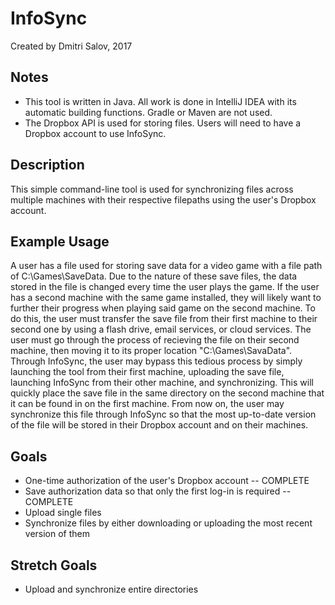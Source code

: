 # InfoSync
Created by Dmitri Salov, 2017

Notes
-----
- This tool is written in Java. All work is done in IntelliJ IDEA with its automatic building functions. Gradle or Maven are not used.
- The Dropbox API is used for storing files. Users will need to have a Dropbox account to use InfoSync.

Description
-----------
This simple command-line tool is used for synchronizing files across multiple machines with their respective filepaths using the user's
Dropbox account.

Example Usage
-------------
A user has a file used for storing save data for a video game with a file path of C:\Games\SaveData. Due to the nature of these
save files, the data stored in the file is changed every time the user plays the game. If the user has a second machine with the same
game installed, they will likely want to further their progress when playing said game on the second machine. To do this, the user must 
transfer the save file from their first machine to their second one by using a flash drive, email services, or cloud services. The user
must go through the process of recieving the file on their second machine, then moving it to its proper location "C:\Games\SavaData".
Through InfoSync, the user may bypass this tedious process by simply launching the tool from their first machine, uploading the save file,
launching InfoSync from their other machine, and synchronizing. This will quickly place the save file in the same directory on the second
machine that it can be found in on the first machine. From now on, the user may synchronize this file through InfoSync so that the most
up-to-date version of the file will be stored in their Dropbox account and on their machines.

Goals
-----
- One-time authorization of the user's Dropbox account -- COMPLETE
- Save authorization data so that only the first log-in is required -- COMPLETE
- Upload single files
- Synchronize files by either downloading or uploading the most recent version of them

Stretch Goals
-------------
- Upload and synchronize entire directories

